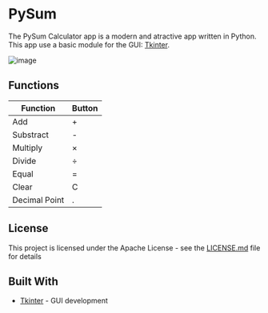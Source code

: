 # PySum

The PySum Calculator app is a modern and atractive app written in Python. This app use a basic module for the GUI: [Tkinter](https://docs.python.org/3/library/tkinter.html).

![image](https://user-images.githubusercontent.com/65880991/102634044-af915780-4127-11eb-927b-5cfcb61166e1.png)

## Functions

| Function      | Button        |
| ------------- | ------------- |
|     Add       |       +       |
|   Substract   |       -       |
|   Multiply    |       ×	      |
|   Divide      |       ÷       |
|   Equal       |       =       |
|   Clear       |       C       |
| Decimal Point |       .       |

## License

This project is licensed under the Apache License - see the [LICENSE.md](https://github.com/JohnXdator/PySum/blob/main/LICENSE) file for details

## Built With

* [Tkinter](https://docs.python.org/3/library/tkinter.html) - GUI development 
